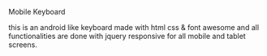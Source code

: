 Mobile Keyboard

this is an android like keyboard made with html css & font awesome and all functionalities are done with jquery responsive for all mobile and tablet screens.
